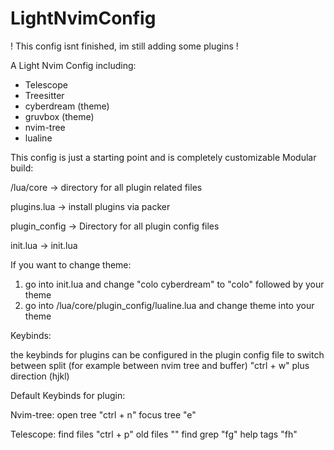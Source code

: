 # LightNvimConfig

! This config isnt finished, im still adding some plugins ! 

A Light Nvim Config including:

- Telescope
- Treesitter
- cyberdream (theme)
- gruvbox (theme)
- nvim-tree
- lualine

This config is just a starting point and is completely customizable
Modular build:

/lua/core -> directory for all plugin related files

plugins.lua -> install plugins via packer

plugin_config -> Directory for all plugin config files

init.lua -> init.lua

If you want to change theme:
1. go into init.lua and change "colo cyberdream" to "colo" followed by your theme
2. go into /lua/core/plugin_config/lualine.lua and change theme into your theme

Keybinds:

the keybinds for plugins can be configured in the plugin config file
to switch between split (for example between nvim tree and buffer) "ctrl + w" plus direction (hjkl)

Default Keybinds for plugin:

Nvim-tree:
open tree "ctrl + n"
focus tree "<space>e"

Telescope:
find files "ctrl + p"
old files "<space><space>"
find grep "<space>fg"
help tags "<space>fh"

